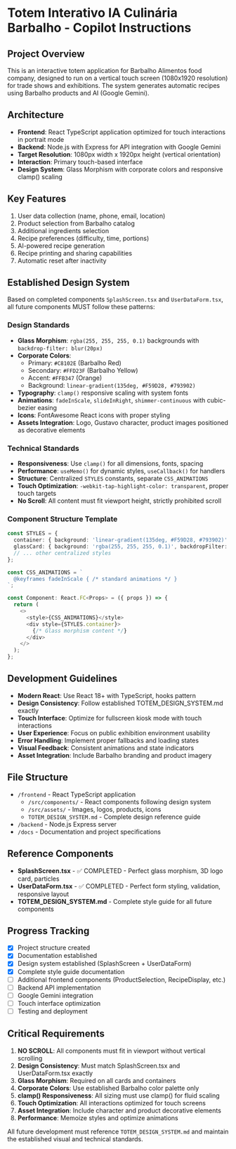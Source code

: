 # Totem Interativo IA Culinária Barbalho - Copilot Instructions

## Project Overview
This is an interactive totem application for Barbalho Alimentos food company, designed to run on a vertical touch screen (1080x1920 resolution) for trade shows and exhibitions. The system generates automatic recipes using Barbalho products and AI (Google Gemini).

## Architecture
- **Frontend**: React TypeScript application optimized for touch interactions in portrait mode
- **Backend**: Node.js with Express for API integration with Google Gemini
- **Target Resolution**: 1080px width x 1920px height (vertical orientation)
- **Interaction**: Primary touch-based interface
- **Design System**: Glass Morphism with corporate colors and responsive clamp() scaling

## Key Features
1. User data collection (name, phone, email, location)
2. Product selection from Barbalho catalog
3. Additional ingredients selection
4. Recipe preferences (difficulty, time, portions)
5. AI-powered recipe generation
6. Recipe printing and sharing capabilities
7. Automatic reset after inactivity

## Established Design System
Based on completed components `SplashScreen.tsx` and `UserDataForm.tsx`, all future components MUST follow these patterns:

### Design Standards
- **Glass Morphism**: `rgba(255, 255, 255, 0.1)` backgrounds with `backdrop-filter: blur(20px)`
- **Corporate Colors**: 
  - Primary: `#C8102E` (Barbalho Red)
  - Secondary: `#FFD23F` (Barbalho Yellow)
  - Accent: `#FFB347` (Orange)
  - Background: `linear-gradient(135deg, #F59D28, #793902)`
- **Typography**: `clamp()` responsive scaling with system fonts
- **Animations**: `fadeInScale`, `slideInRight`, `shimmer-continuous` with cubic-bezier easing
- **Icons**: FontAwesome React icons with proper styling
- **Assets Integration**: Logo, Gustavo character, product images positioned as decorative elements

### Technical Standards
- **Responsiveness**: Use `clamp()` for all dimensions, fonts, spacing
- **Performance**: `useMemo()` for dynamic styles, `useCallback()` for handlers
- **Structure**: Centralized `STYLES` constants, separate `CSS_ANIMATIONS`
- **Touch Optimization**: `-webkit-tap-highlight-color: transparent`, proper touch targets
- **No Scroll**: All content must fit viewport height, strictly prohibited scroll

### Component Structure Template
```typescript
const STYLES = {
  container: { background: 'linear-gradient(135deg, #F59D28, #793902)' },
  glassCard: { background: 'rgba(255, 255, 255, 0.1)', backdropFilter: 'blur(20px)' },
  // ... other centralized styles
};

const CSS_ANIMATIONS = `
  @keyframes fadeInScale { /* standard animations */ }
`;

const Component: React.FC<Props> = ({ props }) => {
  return (
    <>
      <style>{CSS_ANIMATIONS}</style>
      <div style={STYLES.container}>
        {/* Glass morphism content */}
      </div>
    </>
  );
};
```

## Development Guidelines
- **Modern React**: Use React 18+ with TypeScript, hooks pattern
- **Design Consistency**: Follow established TOTEM_DESIGN_SYSTEM.md exactly
- **Touch Interface**: Optimize for fullscreen kiosk mode with touch interactions
- **User Experience**: Focus on public exhibition environment usability
- **Error Handling**: Implement proper fallbacks and loading states
- **Visual Feedback**: Consistent animations and state indicators
- **Asset Integration**: Include Barbalho branding and product imagery

## File Structure
- `/frontend` - React TypeScript application
  - `/src/components/` - React components following design system
  - `/src/assets/` - Images, logos, products, icons
  - `TOTEM_DESIGN_SYSTEM.md` - Complete design reference guide
- `/backend` - Node.js Express server
- `/docs` - Documentation and project specifications

## Reference Components
- **SplashScreen.tsx** - ✅ COMPLETED - Perfect glass morphism, 3D logo card, particles
- **UserDataForm.tsx** - ✅ COMPLETED - Perfect form styling, validation, responsive layout
- **TOTEM_DESIGN_SYSTEM.md** - Complete style guide for all future components

## Progress Tracking
- [x] Project structure created
- [x] Documentation established
- [x] Design system established (SplashScreen + UserDataForm)
- [x] Complete style guide documentation
- [ ] Additional frontend components (ProductSelection, RecipeDisplay, etc.)
- [ ] Backend API implementation
- [ ] Google Gemini integration
- [ ] Touch interface optimization
- [ ] Testing and deployment

## Critical Requirements
1. **NO SCROLL**: All components must fit in viewport without vertical scrolling
2. **Design Consistency**: Must match SplashScreen.tsx and UserDataForm.tsx exactly
3. **Glass Morphism**: Required on all cards and containers
4. **Corporate Colors**: Use established Barbalho color palette only
5. **clamp() Responsiveness**: All sizing must use clamp() for fluid scaling
6. **Touch Optimization**: All interactions optimized for touch screens
7. **Asset Integration**: Include character and product decorative elements
8. **Performance**: Memoize styles and optimize animations

All future development must reference `TOTEM_DESIGN_SYSTEM.md` and maintain the established visual and technical standards.
